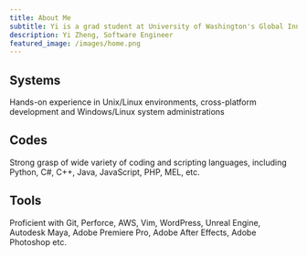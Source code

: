 ```yaml
---
title: About Me
subtitle: Yi is a grad student at University of Washington's Global Innovation Exchange(GIX) program and will graduate in December of this year! He currently work as a IT manager at UW's GIX. Before, Yi worked as Software Engineer in Film and Animation industry for three years after graduated from UW.
description: Yi Zheng, Software Engineer
featured_image: /images/home.png
---
```


<link rel="stylesheet" href="https://cdn.rawgit.com/konpa/devicon/df6431e323547add1b4cf45992913f15286456d3/devicon.min.css">
<div class="wrap">
  <div class="user">
    <div class="tech">
      <h2>Systems</h2>
      <i class="devicon-linux-plain"></i>
      <i class="devicon-redhat-plain-wordmark colored"></i>
      <i class="devicon-apple-original"></i>
      <p>Hands-on experience in Unix/Linux environments, cross-platform development and Windows/Linux system administrations </p>
    </div>
    <div class="tech">
      <h2>Codes</h2>
      <i class="devicon-python-plain colored"></i>
      <i class="devicon-csharp-plain-wordmark colored"></i>
      <i class="devicon-javascript-plain colored"></i>
      <p>Strong grasp of wide variety of coding and scripting languages, including Python, C#, C++, Java, JavaScript, PHP, MEL, etc.</p>
    </div>
    <div class="tech">
      <h2>Tools</h2>
      <i class="devicon-git-plain colored"></i>
      <i class="devicon-amazonwebservices-plain-wordmark colored"></i>
      <i class="devicon-vim-plain colored"></i>
      <p>Proficient with Git, Perforce, AWS, Vim, WordPress, Unreal Engine, Autodesk Maya, Adobe Premiere Pro, Adobe After Effects, Adobe Photoshop etc.</p>
    </div>
</div>
</div>